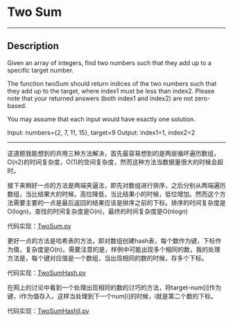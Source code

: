 # Two Sum

---

## Description
Given an array of integers, find two numbers such that they add up to a specific target number.

The function twoSum should return indices of the two numbers such that they add up to the target, where index1 must be less than index2. Please note that your returned answers (both index1 and index2) are not zero-based.

You may assume that each input would have exactly one solution.

Input: numbers={2, 7, 11, 15}, target=9
Output: index1=1, index2=2

---

这道题我能想到的共用三种方法解决，首先最容易想到的是两层循环遍历数组，O(n2)的时间复杂度，O(1)的空间复杂度，然而这种方法当数据量很大的时候会超时。

接下来稍好一点的方法是两端夹逼法，即先对数组进行排序，之后分别从两端遍历数组，当比结果大的时候，高位降低，当比结果小的时候，低位增加。然而这个方法需要主要的一点是最后返回的结果应该是排序之前的下标。排序的时间复杂度是O(logn)，查找的时间复杂度是O(n)，最终的时间复杂度是O(nlogn)


代码实现：[TwoSum.py](./TwoSum/TwoSum.py)

更好一点的方法是哈希表的方法，即对数组创建hash表，每个数作为键，下标作为值，复杂度是O(n)。需要注意的是，样例中可能出现多个相同的数，我的处理方法是，每个键对应值是一个数组，当出现相同的数的时候，存多个下标。


代码实现：[TwoSumHash.py](./TwoSum/TwoSumHash.py)

在网上的讨论中看到一个处理出现相同的数的讨巧的方法，将target-num[i]作为键，i作为值存入，这样当处理到下一个num[i]的时候，i就是第二个数的下标。


代码实现：[TwoSumHashII.py](./TwoSum/TwoSumHashII.py)

